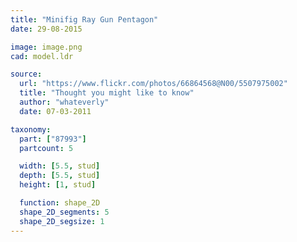 ```yaml
---
title: "Minifig Ray Gun Pentagon"
date: 29-08-2015

image: image.png
cad: model.ldr

source:
  url: "https://www.flickr.com/photos/66864568@N00/5507975002"
  title: "Thought you might like to know"
  author: "whateverly"
  date: 07-03-2011

taxonomy:
  part: ["87993"]
  partcount: 5

  width: [5.5, stud]
  depth: [5.5, stud]
  height: [1, stud]

  function: shape_2D
  shape_2D_segments: 5
  shape_2D_segsize: 1
---
```

